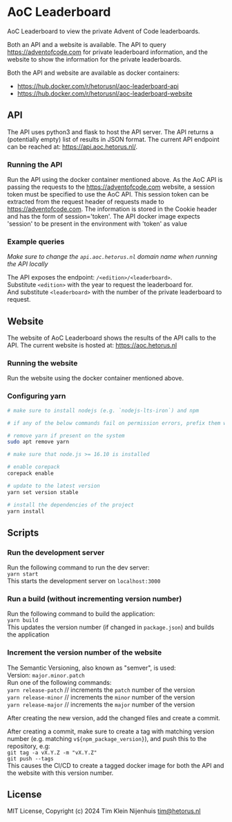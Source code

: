 # AoC Leaderboard

AoC Leaderboard to view the private Advent of Code leaderboards.

Both an API and a website is available. The API to query https://adventofcode.com for private leaderboard information, and the website to show the information for the private leaderboards.

Both the API and website are available as docker containers:

- https://hub.docker.com/r/hetorusnl/aoc-leaderboard-api
- https://hub.docker.com/r/hetorusnl/aoc-leaderboard-website

## API

The API uses python3 and flask to host the API server.
The API returns a (potentially empty) list of results in JSON format.
The current API endpoint can be reached at: https://api.aoc.hetorus.nl/.

### Running the API

Run the API using the docker container mentioned above.
As the AoC API is passing the requests to the https://adventofcode.com website, a session token must be specified to use the AoC API.
This session token can be extracted from the request header of requests made to https://adventofcode.com.
The information is stored in the Cookie header and has the form of session='token'.
The API docker image expects 'session' to be present in the environment with 'token' as value

### Example queries

_Make sure to change the `api.aoc.hetorus.nl` domain name when running the API locally_

The API exposes the endpoint: `/<edition>/<leaderboard>`.  
Substitute `<edition>` with the year to request the leaderboard for.  
And substitute `<leaderboard>` with the number of the private leaderboard to request.

## Website

The website of AoC Leaderboard shows the results of the API calls to the API.
The current website is hosted at: https://aoc.hetorus.nl

### Running the website

Run the website using the docker container mentioned above.

### Configuring yarn

```bash
# make sure to install nodejs (e.g. `nodejs-lts-iron`) and npm

# if any of the below commands fail on permission errors, prefix them with sudo

# remove yarn if present on the system
sudo apt remove yarn

# make sure that node.js >= 16.10 is installed

# enable corepack
corepack enable

# update to the latest version
yarn set version stable

# install the dependencies of the project
yarn install
```

## Scripts

### Run the development server

Run the following command to run the dev server:  
`yarn start`  
This starts the development server on `localhost:3000`

### Run a build (without incrementing version number)

Run the following command to build the application:  
`yarn build`  
This updates the version number (if changed in `package.json`) and builds the application

### Increment the version number of the website

The Semantic Versioning, also known as "semver", is used:  
Version: `major.minor.patch`  
Run one of the following commands:  
`yarn release-patch` // increments the `patch` number of the version  
`yarn release-minor` // increments the `minor` number of the version  
`yarn release-major` // increments the `major` number of the version

After creating the new version, add the changed files and create a commit.

After creating a commit, make sure to create a tag with matching version number (e.g. matching `v${npm_package_version}`), and push this to the repository, e.g:  
`git tag -a vX.Y.Z -m "vX.Y.Z"`  
`git push --tags`  
This causes the CI/CD to create a tagged docker image for both the API and the website with this version number.

## License

MIT License, Copyright (c) 2024 Tim Klein Nijenhuis <tim@hetorus.nl>
